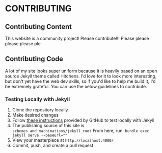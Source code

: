# CONTRIBUTING

## Contributing Content
This website is a community project! Please contribute!!! Please please please please ple

## Contributing Code
A lot of my site looks super uniform because it is heavily based on an open source Jekyll theme called Hitchens. I'd love for it to look more interesting, but don't yet have the web dev skills, so if you'd like to help me build it, I'd be extremely grateful. You can use the below guidelines to contribute. 

### Testing Locally with Jekyll
1. Clone the repository locally
2. Make desired changes
3. Follow [these instructions](https://docs.github.com/en/pages/setting-up-a-github-pages-site-with-jekyll/testing-your-github-pages-site-locally-with-jekyll) provided by GitHub to test locally with Jekyll
4. The publishing source of this site is `schemes_and_machinations/jekyll_root` From here, run: `bundle exec jekyll serve --baseurl=""`
5. View your masterpiece at `http://localhost:4000/`
6. Commit, push, and create a pull request
